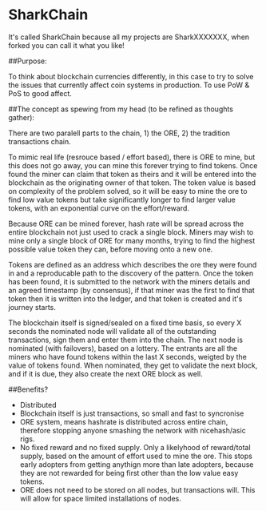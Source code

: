 # SharkChain
It's called SharkChain because all my projects are SharkXXXXXXX, when forked you can call it what you like!


##Purpose:

To think about blockchain currencies differently, in this case to try to solve the issues that currently affect coin systems in production.  To use PoW & PoS to good affect.

##The concept as spewing from my head (to be refined as thoughts gather):

There are two paralell parts to the chain, 1) the ORE, 2) the tradition transactions chain.

To mimic real life (resrouce based / effort based), there is ORE to mine, but this does not go away, you can mine this forever trying to find tokens.  Once found the miner can claim that token as theirs and it will be entered into the blockchain as the originating owner of that token.  The token value is based on complexity of the problem solved, so it will be easy to mine the ore to find low value tokens but take significantly longer to find larger value tokens, with an exponential curve on the effort/reward.

Because ORE can be mined forever, hash rate will be spread across the entire blockchain not just used to crack a single block.  Miners may wish to mine only a single block of ORE for many months, trying to find the highest possible value token they can, before moving onto a new one.

Tokens are defined as an address which describes the ore they were found in and a reproducable path to the discovery of the pattern.  Once the token has been found, it is submitted to the network with the miners details and an agreed timestamp (by consensus), if that miner was the first to find that token then it is written into the ledger, and that token is created and it's journey starts.

The blockchain itself is signed/sealed on a fixed time basis, so every X seconds the nominated node will validate all of the outstanding transactions, sign them and enter them into the chain.  The next node is nominated (with failovers), based on a lottery.  The entrants are all the miners who have found tokens within the last X seconds, weigted by the value of tokens found.  When nominated, they get to validate the next block, and if it is due, they also create the next ORE block as well.

##Benefits?

*  Distributed
*  Blockchain itself is just transactions, so small and fast to syncronise
*  ORE system, means hashrate is distributed across entire chain, therefore stopping anyone smashing the network with nicehash/asic rigs.
*  No fixed reward and no fixed supply.   Only a likelyhood of reward/total supply, based on the amount of effort used to mine the ore.  This stops early adopters from getting anythign more than late adopters, because they are not rewarded for being first other than the low value easy tokens.
*  ORE does not need to be stored on all nodes, but transactions will.  This will allow for space limited installations of nodes.
